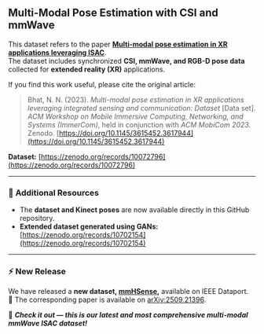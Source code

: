 ## Multi-Modal Pose Estimation with CSI and mmWave

This dataset refers to the paper [**Multi-modal pose estimation in XR applications leveraging ISAC**](https://doi.org/10.1145/3615452.3617944).  
The dataset includes synchronized **CSI, mmWave, and RGB-D pose data** collected for **extended reality (XR)** applications.

If you find this work useful, please cite the original article:

> Bhat, N. N. (2023). *Multi-modal pose estimation in XR applications leveraging integrated sensing and communication: Dataset* [Data set].  
> *ACM Workshop on Mobile Immersive Computing, Networking, and Systems (ImmerCom)*, held in conjunction with *ACM MobiCom 2023.*  
> Zenodo. [https://doi.org/10.1145/3615452.3617944](https://doi.org/10.1145/3615452.3617944)



**Dataset:** [https://zenodo.org/records/10072796](https://zenodo.org/records/10072796)

---

### 🧩 **Additional Resources**

- The **dataset and Kinect poses** are now available directly in this GitHub repository.  
- **Extended dataset generated using GANs:** [https://zenodo.org/records/10702154](https://zenodo.org/records/10702154)

---

### ⚡ **New Release**

We have released a **new dataset, [mmHSense](https://ieee-dataport.org/documents/mmhsense-multi-modal-and-distributed-mmwave-isac-datasets-human-sensing),** available on IEEE Dataport.  
📄 The corresponding paper is available on [arXiv:2509.21396](https://arxiv.org/abs/2509.21396).

🚀 **_Check it out — this is our latest and most comprehensive multi-modal mmWave ISAC dataset!_**
